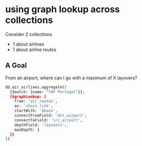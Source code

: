 # using graph lookup across collections
Consider 2 collections
- 1 about airlines
- 1 about airline routes

## A Goal
From an airport, where can I go with a maximum of X layovers?  
```bash
db.air_airlines.aggregate([
  {$match: {name: "TAP Portugal"}},
  {$graphLookup: {
    from: 'air_routes',
    as: 'chain_link',
    startWith: '$base',
    connectFromField: 'dst_airport',
    connectToField: 'src_airport',
    depthField: 'layovers',
    maxDepth: 1
  }}
])
```